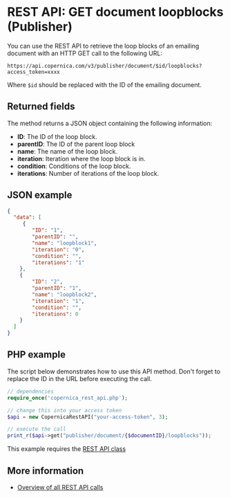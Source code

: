 # REST API: GET document loopblocks (Publisher)

You can use the REST API to retrieve the loop blocks of an emailing document 
with an HTTP GET call to the following URL:

`https://api.copernica.com/v3/publisher/document/$id/loopblocks?access_token=xxxx`

Where `$id` should be replaced with the ID of the emailing document.

## Returned fields

The method returns a JSON object containing the following information:

* **ID**: The ID of the loop block.    
* **parentID**: The ID of the parent loop block
* **name**: The name of the loop block.
* **iteration**: Iteration where the loop block is in.
* **condition**: Conditions of the loop block.
* **iterations**: Number of iterations of the loop block.

## JSON example

```json
{
  "data": [
     {
        "ID": "1",
        "parentID": "",
        "name": "loopblock1",
        "iteration": "0",
        "condition": "",
        "iterations": "1"
    },
    {
        "ID": "2",
        "parentID": "1",
        "name": "loopblock2",
        "iteration": "1",
        "condition": "",
        "iterations": 0
    }
  ]
}
```

## PHP example

The script below demonstrates how to use this API method. Don't forget 
to replace the ID in the URL before executing the call.

```php
// dependencies
require_once('copernica_rest_api.php');

// change this into your access token
$api = new CopernicaRestAPI("your-access-token", 3);

// execute the call
print_r($api->get("publisher/document/{$documentID}/loopblocks"));
```

This example requires the [REST API class](./rest-php)

## More information

* [Overview of all REST API calls](./rest-api)
